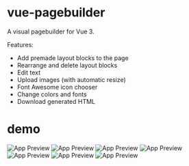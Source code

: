 # vue-pagebuilder

A visual pagebuilder for Vue 3.

Features:

- Add premade layout blocks to the page
- Rearrange and delete layout blocks
- Edit text
- Upload images (with automatic resize)
- Font Awesome icon chooser
- Change colors and fonts
- Download generated HTML

# demo

![App Preview](https://joyful-gumption-e5e213.netlify.app/components/header/template1/preview.png)
![App Preview](https://joyful-gumption-e5e213.netlify.app/components/innerpages/innertemplate1/preview.png)
![App Preview](https://joyful-gumption-e5e213.netlify.app/components/innerpages/innertemplate2/preview.png)
![App Preview](https://joyful-gumption-e5e213.netlify.app/components/innerpages/innertemplate3/preview.png)
![App Preview](https://joyful-gumption-e5e213.netlify.app/components/innerpages/innertemplate4/preview.png)
![App Preview](https://joyful-gumption-e5e213.netlify.app/components/innerpages/innertemplate5/preview.png)
![App Preview](https://joyful-gumption-e5e213.netlify.app/components/footer/ftemplate1/preview.png)


